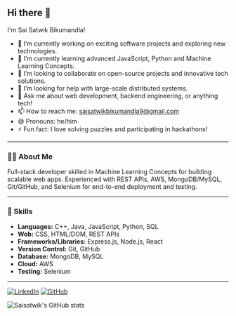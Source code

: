 ## Hi there 👋

I'm Sai Satwik Bikumandla!

- 🔭 I’m currently working on exciting software projects and exploring new technologies.
- 🌱 I’m currently learning advanced JavaScript, Python and Machine Learning Concepts.
- 👯 I’m looking to collaborate on open-source projects and innovative tech solutions.
- 🤔 I’m looking for help with large-scale distributed systems.
- 💬 Ask me about web development, backend engineering, or anything tech!
- 📫 How to reach me: [saisatwikbikumandla9@gmail.com](mailto:saisatwikbikumandla9@gmail.com)
- 😄 Pronouns: he/him
- ⚡ Fun fact: I love solving puzzles and participating in hackathons!

---

### 👨‍💻 About Me

Full-stack developer skilled in Machine Learning Concepts for building scalable web apps. Experienced with REST APIs, AWS, MongoDB/MySQL, Git/GitHub, and Selenium for end-to-end deployment and testing.

---

### 🧰 Skills

- **Languages:** C++, Java, JavaScript, Python, SQL
- **Web:** CSS, HTML/DOM, REST APIs
- **Frameworks/Libraries:** Express.js, Node.js, React
- **Version Control:** Git, GitHub
- **Database:** MongoDB, MySQL
- **Cloud:** AWS
- **Testing:** Selenium

---

[![LinkedIn](https://img.shields.io/badge/LinkedIn-blue?logo=linkedin&style=flat-square)](https://linkedin.com/in/saisatwikb)
[![GitHub](https://img.shields.io/badge/GitHub-black?logo=github&style=flat-square)](https://github.com/SaisatwikBiku)

![Saisatwik's GitHub stats](https://github-readme-stats.vercel.app/api?username=SaisatwikBiku&show_icons=true&theme=radical)
